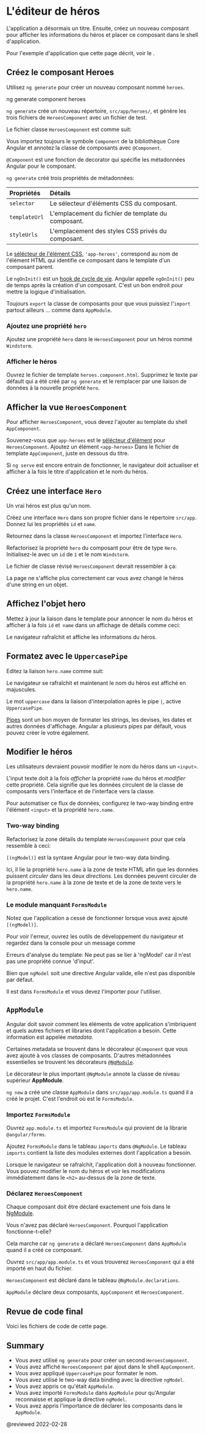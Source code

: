# L'éditeur de héros

L'application a désormais un titre.
Ensuite, créez un nouveau composant pour afficher les informations du héros et placer ce composant dans le shell d'application.

<div class="alert is-helpful">

Pour l'exemple d'application que cette page décrit, voir le <live-example></live-example>.

</div>

## Créez le composant Heroes

Utilisez `ng generate` pour créer un nouveau composant nommé `heroes`.

<code-example format="shell" language="shell">

ng generate component heroes

</code-example>

`ng generate` crée un nouveau répertoire, `src/app/heroes/`, et génère les trois fichiers de `HeroesComponent` avec un fichier de test.

Le fichier classe `HeroesComponent` est comme suit:

<code-example header="app/heroes/heroes.component.ts (initial version)" path="toh-pt1/src/app/heroes/heroes.component.ts" region="v1"></code-example>

Vous importez toujours le symbole `Component` de la bibliothèque Core Angular et annotez la classe de composants avec `@Component`.

`@Component` est une fonction de decorator qui spécifie les métadonnées Angular pour le composant.

`ng generate` créé trois propriétés de métadonnées:

| Propriétés    | Détails                                            |
| :------------ | :------------------------------------------------- |
| `selector`    | Le sélecteur d'éléments CSS du composant.          |
| `templateUrl` | L'emplacement du fichier de template du composant. |
| `styleUrls`   | L'emplacement des styles CSS privés du composant.  |

<a id="selector"></a>

Le [sélécteur de l'élément CSS](https://developer.mozilla.org/docs/Web/CSS/Type_selectors), `'app-heroes'`, correspond au nom de l'élément HTML qui identifie ce composant dans le template d'un composant parent.

Le `ngOnInit()` est un [hook de cycle de vie](guide/lifecycle-hooks#oninit).
Angular appelle `ngOnInit()` peu de temps après la création d'un composant.
C'est un bon endroit pour mettre la logique d'initialisation.

Toujours `export` la classe de composants pour que vous puissiez l'`import` partout ailleurs &hellip; comme dans `AppModule`.

### Ajoutez une propriété `hero`

Ajoutez une propriété `hero` dans le `HeroesComponent` pour un héros nommé `Windstorm`.

<code-example header="heroes.component.ts (hero property)" path="toh-pt1/src/app/heroes/heroes.component.ts" region="add-hero"></code-example>

### Afficher le héros

Ouvrez le fichier de template `heroes.component.html`.
Supprimez le texte par défault qui a été créé par `ng generate` et le remplacer par une liaison de données à la nouvelle propriété `hero`.

<code-example header="heroes.component.html" path="toh-pt1/src/app/heroes/heroes.component.1.html" region="show-hero-1"></code-example>

## Afficher la vue `HeroesComponent`

Pour afficher `HeroesComponent`, vous devez l'ajouter au template du shell `AppComponent`.

Souvenez-vous que `app-heroes` est le [sélécteur d'élément](#selector) pour `HeroesComponent`.
Ajoutez un élément `<app-heroes>` Dans le fichier de template `AppComponent`, juste en dessous du titre.

<code-example header="src/app/app.component.html" path="toh-pt1/src/app/app.component.html"></code-example>

Si `ng serve` est encore entrain de fonctionner,
le navigateur doit actualiser et afficher à la fois le titre d'application et le nom du héros.

## Créez une interface `Hero`

Un vrai héros est plus qu'un nom.

Créez une interface `Hero` dans son propre fichier dans le répertoire `src/app`.
Donnez lui les propriétés `id` et `name`.

<code-example path="toh-pt1/src/app/hero.ts"  header="src/app/hero.ts"></code-example>

Retournez dans la classe `HeroesComponent` et importez l'interface `Hero`.

Refactorisez la propriété `hero` du composant pour être de type `Hero`.
Initialisez-le avec un `id` de `1` et le nom `Windstorm`.

Le fichier de classe révisé `HeroesComponent` devrait ressembler à ça:

<code-example header="src/app/heroes/heroes.component.ts" path="toh-pt1/src/app/heroes/heroes.component.ts"></code-example>

La page ne s'affiche plus correctement car vous avez changé le héros d'une string en un objet.

## Affichez l'objet hero

Mettez à jour la liaison dans le template pour annoncer le nom du héros et afficher à la fois `id` et` name` dans un affichage de détails comme ceci:

<code-example header="heroes.component.html (HeroesComponent template)" path="toh-pt1/src/app/heroes/heroes.component.1.html" region="show-hero-2"></code-example>

Le navigateur rafraîchit et affiche les informations du héros.

## Formatez avec le `UppercasePipe`

Editez la liaison `hero.name` comme suit:

<code-example header="src/app/heroes/heroes.component.html" path="toh-pt1/src/app/heroes/heroes.component.html" region="pipe"></code-example>

Le navigateur se rafraîchit et maintenant le nom du héros est affiché en majuscules.

Le mot `uppercase` dans la liaison d'interpolation après le pipe <code>&verbar;</code>, active `UppercasePipe`.

[Pipes](guide/pipes) sont un bon moyen de formater les strings, les devises, les dates et autres données d'affichage.
Angular a plusieurs pipes par défault, vous pouvez créer le votre également.

## Modifier le héros

Les utilisateurs devraient pouvoir modifier le nom du héros dans un `<input>`.

L'input texte doit à la fois _afficher_ la propriété `name` du héros et _modifier_ cette propriété.
Cela signifie que les données circulent de la classe de composants vers l'interface et de l'interface vers la classe.

Pour automatiser ce flux de données, configurez le two-way binding entre l'élément `<input>` et la propriété `hero.name`.

### Two-way binding

Refactorisez la zone détails du template `HeroesComponent` pour que cela ressemble à ceci:

<code-example header="src/app/heroes/heroes.component.html (HeroesComponent's template)" path="toh-pt1/src/app/heroes/heroes.component.1.html" region="name-input"></code-example>

`[(ngModel)]` est la syntaxe Angular pour le two-way data binding.

Ici, il lie la propriété `hero.name` à la zone de texte HTML afin que les données puissent _circuler_ dans les deux _directions_.
Les données peuvent circuler de la propriété `hero.name` à la zone de texte et de la zone de texte vers le` hero.name`.

### Le module manquant `FormsModule`

Notez que l'application a cessé de fonctionner lorsque vous avez ajouté `[(ngModel)]`.

Pour voir l'erreur, ouvrez les outils de développement du navigateur et regardez dans la console
pour un message comme

<code-example format="output" hideCopy language="shell">

Erreurs d'analyse du template:
Ne peut pas se lier à 'ngModel' car il n'est pas une propriété connue 'd'input'.

</code-example>

Bien que `ngModel` soit une directive Angular valide, elle n'est pas disponible par défaut.

Il est dans `FormsModule` et vous devez l'importer pour l'utiliser.
## `AppModule`

Angular doit savoir comment les éléments de votre application s'imbriquent et quels autres fichiers et libraries dont l'application a besoin.
Cette information est appelée _metadata_.

Certaines metadata se trouvent dans le décorateur `@Component` que vous avez ajouté à vos classes de composants.
D'autres métadonnées essentielles se trouvent les décorateurs [`@NgModule`](guide/ngmodules).

Le décorateur le plus important `@NgModule` annote la classe de niveau supérieur **AppModule**.

`ng new` a créé une classe `AppModule` dans `src/app/app.module.ts` quand il a créé le projet.
C'est l'endroit où est le `FormsModule`.

### Importez `FormsModule`

Ouvrez `app.module.ts`  et importez `FormsModule` qui provient de la librarie `@angular/forms`.

<code-example path="toh-pt1/src/app/app.module.ts" header="app.module.ts (FormsModule symbol import)"
 region="formsmodule-js-import"></code-example>

Ajoutez `FormsModule` dans le tableau `imports` dans `@NgModule`.
Le tableau `imports` contient la liste des modules externes dont l'application a besoin.

<code-example header="app.module.ts (@NgModule imports)" path="toh-pt1/src/app/app.module.ts" region="ng-imports"></code-example>

Lorsque le navigateur se rafraîchit, l'application doit à nouveau fonctionner.
Vous pouvez modifier le nom du héros et voir les modifications immédiatement dans le `<h2>` au-dessus de la zone de texte.

### Déclarez `HeroesComponent`

Chaque composant doit être déclaré exactement une fois dans le [NgModule](guide/ngmodules).

Vous n'avez pas déclaré `HeroesComponent`.
Pourquoi l'application fonctionne-t-elle?

Cela marche car `ng generate` a déclaré `HeroesComponent` dans `AppModule` quand il a créé ce composant.

Ouvrez `src/app/app.module.ts` et vous trouverez `HeroesComponent` qui a été importé en haut du fichier.

<code-example path="toh-pt1/src/app/app.module.ts" header="src/app/app.module.ts" region="heroes-import" ></code-example>

`HeroesComponent` est déclaré dans le tableau `@NgModule.declarations`.

<code-example header="src/app/app.module.ts" path="toh-pt1/src/app/app.module.ts" region="declarations"></code-example>

<div class="alert is-helpful">

`AppModule` déclare deux composants, `AppComponent` et `HeroesComponent`.

</div>

## Revue de code final

Voici les fichiers de code de cette page.

<code-tabs>
    <code-pane header="src/app/heroes/heroes.component.ts" path="toh-pt1/src/app/heroes/heroes.component.ts"></code-pane>
    <code-pane header="src/app/heroes/heroes.component.html" path="toh-pt1/src/app/heroes/heroes.component.html"></code-pane>
    <code-pane header="src/app/app.module.ts" path="toh-pt1/src/app/app.module.ts"></code-pane>
    <code-pane header="src/app/app.component.ts" path="toh-pt1/src/app/app.component.ts"></code-pane>
    <code-pane header="src/app/app.component.html" path="toh-pt1/src/app/app.component.html"></code-pane>
    <code-pane header="src/app/hero.ts" path="toh-pt1/src/app/hero.ts"></code-pane>
</code-tabs>

## Summary

- Vous avez utilisé `ng generate` pour créer un second `HeroesComponent`.
- Vous avez affiché `HeroesComponent` par ajout dans le shell `AppComponent`.
- Vous avez appliqué `UppercasePipe` pour formater le nom.
- Vous avez utilisé le two-way data binding avec la directive `ngModel`.
- Vous avez appris ce qu'était `AppModule`.
- Vous avez importé `FormsModule` dans `AppModule` pour qu'Angular reconnaisse et applique la directive `ngModel`.
- Vous avez appris l'importance de déclarer les composants dans le `AppModule`.

@reviewed 2022-02-28
